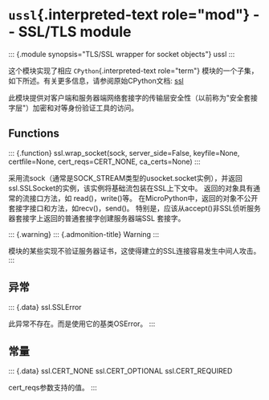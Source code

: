 `ussl`{.interpreted-text role="mod"} \-- SSL/TLS module
=======================================================

::: {.module synopsis="TLS/SSL wrapper for socket objects"}
ussl
:::

这个模块实现了相应 `CPython`{.interpreted-text role="term"}
模块的一个子集，如下所述。有关更多信息，请参阅原始CPython文档:
[ssl](https://docs.python.org/3.5/library/ssl.html#module-ssl)

此模块提供对客户端和服务器端网络套接字的传输层安全性（以前称为"安全套接字层"）加密和对等身份验证工具的访问。

Functions
---------

::: {.function}
ssl.wrap\_socket(sock, server\_side=False, keyfile=None, certfile=None,
cert\_reqs=CERT\_NONE, ca\_certs=None)
:::

采用流sock（通常是SOCK\_STREAM类型的usocket.socket实例），并返回ssl.SSLSocket的实例，该实例将基础流包装在SSL上下文中。
返回的对象具有通常的流接口方法，如 read()，write()等。
在MicroPython中，返回的对象不公开套接字接口和方法，如recv()，send()。
特别是，应该从accept()非SSL侦听服务器套接字上返回的普通套接字创建服务器端SSL
套接字。

::: {.warning}
::: {.admonition-title}
Warning
:::

模块的某些实现不验证服务器证书，这使得建立的SSL连接容易发生中间人攻击。
:::

异常
----

::: {.data}
ssl.SSLError

此异常不存在。而是使用它的基类OSError。
:::

常量
----

::: {.data}
ssl.CERT\_NONE ssl.CERT\_OPTIONAL ssl.CERT\_REQUIRED

cert\_reqs参数支持的值。
:::
